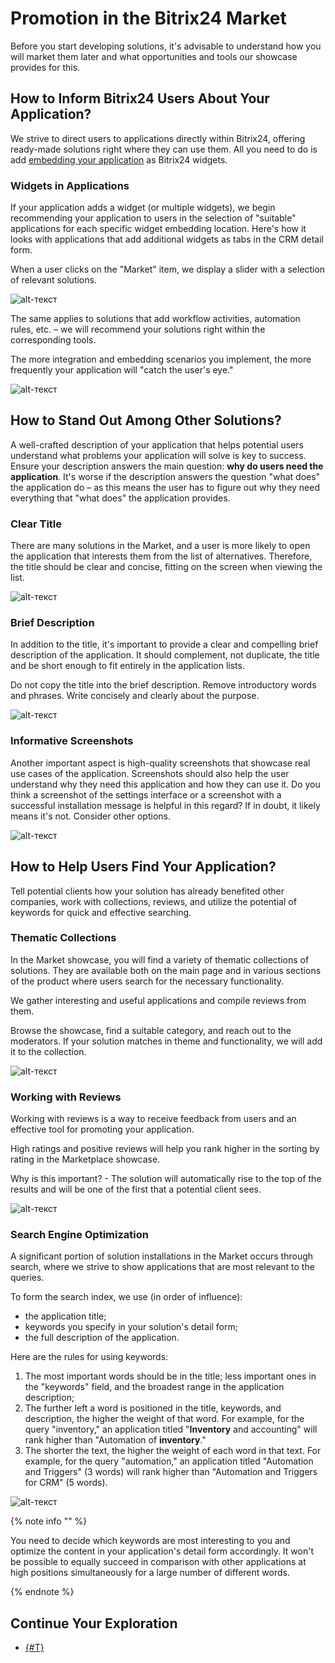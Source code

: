 # Promotion in the Bitrix24 Market

Before you start developing solutions, it's advisable to understand how you will market them later and what opportunities and tools our showcase provides for this.

## How to Inform Bitrix24 Users About Your Application?

We strive to direct users to applications directly within Bitrix24, offering ready-made solutions right where they can use them. All you need to do is add [embedding your application](../../api-reference/widgets/index.md) as Bitrix24 widgets.

### Widgets in Applications

If your application adds a widget (or multiple widgets), we begin recommending your application to users in the selection of "suitable" applications for each specific widget embedding location. Here's how it looks with applications that add additional widgets as tabs in the CRM detail form.

When a user clicks on the "Market" item, we display a slider with a selection of relevant solutions.

![alt-текст](_images/widgets_in_applications.jpg)

The same applies to solutions that add workflow activities, automation rules, etc. – we will recommend your solutions right within the corresponding tools.

The more integration and embedding scenarios you implement, the more frequently your application will "catch the user's eye."

![alt-текст](_images/widgets_in_applications_2.jpg)

## How to Stand Out Among Other Solutions?

A well-crafted description of your application that helps potential users understand what problems your application will solve is key to success. Ensure your description answers the main question: **why do users need the application**. It's worse if the description answers the question "what does" the application do – as this means the user has to figure out why they need everything that "what does" the application provides.

### Clear Title

There are many solutions in the Market, and a user is more likely to open the application that interests them from the list of alternatives. Therefore, the title should be clear and concise, fitting on the screen when viewing the list.

![alt-текст](_images/clear_title.jpg)

### Brief Description

In addition to the title, it's important to provide a clear and compelling brief description of the application. It should complement, not duplicate, the title and be short enough to fit entirely in the application lists.

Do not copy the title into the brief description. Remove introductory words and phrases. Write concisely and clearly about the purpose.

![alt-текст](_images/brief_description.jpg)

### Informative Screenshots

Another important aspect is high-quality screenshots that showcase real use cases of the application. Screenshots should also help the user understand why they need this application and how they can use it. Do you think a screenshot of the settings interface or a screenshot with a successful installation message is helpful in this regard? If in doubt, it likely means it's not. Consider other options.

![alt-текст](_images/informative_screenshots.jpg)

## How to Help Users Find Your Application?

Tell potential clients how your solution has already benefited other companies, work with collections, reviews, and utilize the potential of keywords for quick and effective searching.

### Thematic Collections

In the Market showcase, you will find a variety of thematic collections of solutions. They are available both on the main page and in various sections of the product where users search for the necessary functionality.

We gather interesting and useful applications and compile reviews from them.

Browse the showcase, find a suitable category, and reach out to the moderators. If your solution matches in theme and functionality, we will add it to the collection.

![alt-текст](_images/thematic_collections.jpg)

### Working with Reviews

Working with reviews is a way to receive feedback from users and an effective tool for promoting your application.

High ratings and positive reviews will help you rank higher in the sorting by rating in the Marketplace showcase.

Why is this important? - The solution will automatically rise to the top of the results and will be one of the first that a potential client sees.

![alt-текст](_images/working_with_reviews.jpg)

### Search Engine Optimization

A significant portion of solution installations in the Market occurs through search, where we strive to show applications that are most relevant to the queries.

To form the search index, we use (in order of influence):

- the application title;
- keywords you specify in your solution's detail form;
- the full description of the application.

Here are the rules for using keywords:

1. The most important words should be in the title; less important ones in the "keywords" field, and the broadest range in the application description;
2. The further left a word is positioned in the title, keywords, and description, the higher the weight of that word. For example, for the query "inventory," an application titled "**Inventory** and accounting" will rank higher than "Automation of **inventory**."
3. The shorter the text, the higher the weight of each word in that text. For example, for the query "automation," an application titled "Automation and Triggers" (3 words) will rank higher than "Automation and Triggers for CRM" (5 words).

![alt-текст](_images/keywords.jpg)

{% note info "" %}

You need to decide which keywords are most interesting to you and optimize the content in your application's detail form accordingly. It won't be possible to equally succeed in comparison with other applications at high positions simultaneously for a large number of different words.

{% endnote %}

## Continue Your Exploration

- [{#T}](users-rating.md)